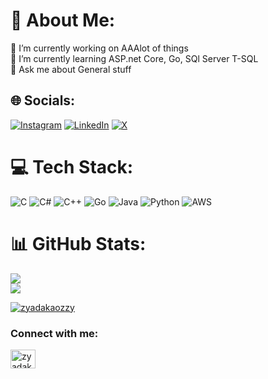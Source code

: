 # 💫 About Me:
🔭 I’m currently working on AAAlot of things<br>🌱 I’m currently learning ASP.net Core, Go, SQl Server T-SQL<br>💬 Ask me about General stuff<br>


## 🌐 Socials:
[![Instagram](https://img.shields.io/badge/Instagram-%23E4405F.svg?logo=Instagram&logoColor=white)](https://instagram.com/zyad060) [![LinkedIn](https://img.shields.io/badge/LinkedIn-%230077B5.svg?logo=linkedin&logoColor=white)](https://linkedin.com/in/zyad-al-saeed-55043a24a) [![X](https://img.shields.io/badge/X-black.svg?logo=X&logoColor=white)](https://x.com/ZyadAKAozzy) 

# 💻 Tech Stack:
![C](https://img.shields.io/badge/c-%2300599C.svg?style=flat&logo=c&logoColor=white) ![C#](https://img.shields.io/badge/c%23-%23239120.svg?style=flat&logo=csharp&logoColor=white) ![C++](https://img.shields.io/badge/c++-%2300599C.svg?style=flat&logo=c%2B%2B&logoColor=white) ![Go](https://img.shields.io/badge/go-%2300ADD8.svg?style=flat&logo=go&logoColor=white) ![Java](https://img.shields.io/badge/java-%23ED8B00.svg?style=flat&logo=openjdk&logoColor=white) ![Python](https://img.shields.io/badge/python-3670A0?style=flat&logo=python&logoColor=ffdd54) ![AWS](https://img.shields.io/badge/AWS-%23FF9900.svg?style=flat&logo=amazon-aws&logoColor=white)
# 📊 GitHub Stats:
![](https://github-readme-stats.vercel.app/api?username=Ozzy-ZY&theme=prussian&hide_border=true&include_all_commits=false&count_private=false)<br/>
![](https://github-readme-streak-stats.herokuapp.com/?user=Ozzy-ZY&theme=prussian&hide_border=true)<br/>
<p align="left"> <a href="https://twitter.com/zyadakaozzy" target="blank"><img src="https://img.shields.io/twitter/follow/zyadakaozzy?logo=twitter&style=for-the-badge" alt="zyadakaozzy" /></a> </p>

<h3 align="left">Connect with me:</h3>
<p align="left">
<a href="https://twitter.com/zyadakaozzy" target="blank"><img align="center" src="https://raw.githubusercontent.com/rahuldkjain/github-profile-readme-generator/master/src/images/icons/Social/twitter.svg" alt="zyadakaozzy" height="30" width="40" /></a>
</p>

<!-- Proudly created with GPRM ( https://gprm.itsvg.in ) -->
